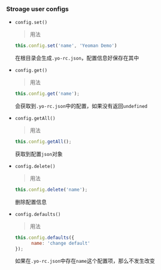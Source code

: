 ### Stroage user configs

- `config.set()`

  > 用法

  ```javascript
  this.config.set('name', 'Yeoman Demo')
  ```

  在根目录会生成`.yo-rc.json`，配置信息好保存在其中

- `config.get()`

  > 用法

  ```javascript
  this.config.get('name');
  ```

  会获取到`.yo-rc.json`中的配置，如果没有返回`undefined`

- `config.getAll()`

  > 用法

  ```javascript
  this.config.getAll();
  ```

  获取到配置`json`对象

- `config.delete()`

  > 用法

  ```javascript
  this.config.delete('name');
  ```

  删除配置信息

- `config.defaults()`

  > 用法

  ```javascript
  this.config.defaults({
    	name: 'change default'
  });
  ```

  如果在`.yo-rc.json`中存在`name`这个配置项，那么不发生改变